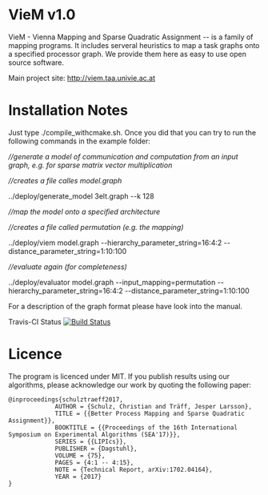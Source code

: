 VieM v1.0
=====

VieM - Vienna Mapping and Sparse Quadratic Assignment -- is a family of mapping programs. It includes serveral heuristics to map a task graphs onto a specified processor graph. We provide them here as easy to use open source software. 

Main project site:
http://viem.taa.univie.ac.at

Installation Notes
=====


Just type ./compile_withcmake.sh. Once you did that you can try to run the following commands in the example folder:

*//generate a model of communication and computation from an input graph, e.g. for sparse matrix vector multiplication*

*//creates a file calles model.graph*

../deploy/generate_model 3elt.graph --k 128 

*//map the model onto a specified architecture*

*//creates a file called permutation (e.g. the mapping)*

../deploy/viem model.graph --hierarchy_parameter_string=16:4:2 --distance_parameter_string=1:10:100

*//evaluate again (for completeness)*

../deploy/evaluator model.graph --input_mapping=permutation --hierarchy_parameter_string=16:4:2 --distance_parameter_string=1:10:100

For a description of the graph format please have look into the manual.

Travis-CI Status [![Build Status](https://travis-ci.org/schulzchristian/VieM.svg?branch=master)](https://travis-ci.org/schulzchristian/viem)


Licence
=====

The program is licenced under MIT. 
If you publish results using our algorithms, please acknowledge our work by quoting the following paper:

```
@inproceedings{schulztraeff2017,
             AUTHOR = {Schulz, Christian and Träff, Jesper Larsson},
             TITLE = {{Better Process Mapping and Sparse Quadratic Assignment}},
             BOOKTITLE = {{Proceedings of the 16th International Symposium on Experimental Algorithms (SEA'17)}},
             SERIES = {{LIPIcs}},
             PUBLISHER = {Dagstuhl},
             VOLUME = {75},
             PAGES = {4:1 -- 4:15},
             NOTE = {Technical Report, arXiv:1702.04164},
             YEAR = {2017}
}
```
